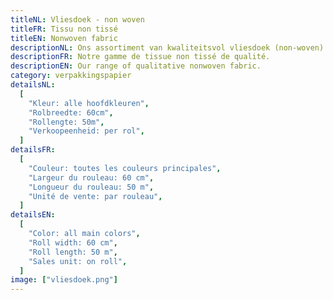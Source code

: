 ```yaml
---
titleNL: Vliesdoek - non woven
titleFR: Tissu non tissé
titleEN: Nonwoven fabric
descriptionNL: Ons assortiment van kwaliteitsvol vliesdoek (non-woven).
descriptionFR: Notre gamme de tissue non tissé de qualité.
descriptionEN: Our range of qualitative nonwoven fabric.
category: verpakkingspapier
detailsNL:
  [
    "Kleur: alle hoofdkleuren",
    "Rolbreedte: 60cm",
    "Rollengte: 50m",
    "Verkoopeenheid: per rol",
  ]
detailsFR:
  [
    "Couleur: toutes les couleurs principales",
    "Largeur du rouleau: 60 cm",
    "Longueur du rouleau: 50 m",
    "Unité de vente: par rouleau",
  ]
detailsEN:
  [
    "Color: all main colors",
    "Roll width: 60 cm",
    "Roll length: 50 m",
    "Sales unit: on roll",
  ]
image: ["vliesdoek.png"]
---
```

